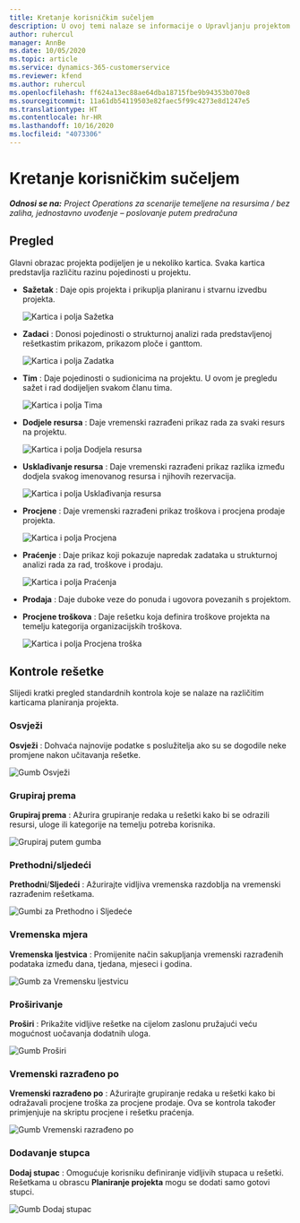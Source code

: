 ```yaml
---
title: Kretanje korisničkim sučeljem
description: U ovoj temi nalaze se informacije o Upravljanju projektom u sustavu Dynamics 365 Project Operations.
author: ruhercul
manager: AnnBe
ms.date: 10/05/2020
ms.topic: article
ms.service: dynamics-365-customerservice
ms.reviewer: kfend
ms.author: ruhercul
ms.openlocfilehash: ff624a13ec88ae64dba18715fbe9b94353b070e8
ms.sourcegitcommit: 11a61db54119503e82faec5f99c4273e8d1247e5
ms.translationtype: HT
ms.contentlocale: hr-HR
ms.lasthandoff: 10/16/2020
ms.locfileid: "4073306"
---
```

# <a name="navigating-the-user-interface"></a>Kretanje korisničkim sučeljem

_**Odnosi se na:** Project Operations za scenarije temeljene na resursima / bez zaliha, jednostavno uvođenje – poslovanje putem predračuna_

## <a name="overview"></a>Pregled

Glavni obrazac projekta podijeljen je u nekoliko kartica. Svaka kartica predstavlja različitu razinu pojedinosti u projektu.

- **Sažetak** : Daje opis projekta i prikuplja planiranu i stvarnu izvedbu projekta.

    ![Kartica i polja Sažetka](media/navigation7.png)

- **Zadaci** : Donosi pojedinosti o strukturnoj analizi rada predstavljenoj rešetkastim prikazom, prikazom ploče i ganttom.

    ![Kartica i polja Zadatka](media/navigation8.png)

- **Tim** : Daje pojedinosti o sudionicima na projektu. U ovom je pregledu sažet i rad dodijeljen svakom članu tima.

    ![Kartica i polja Tima](media/navigation9.png)

- **Dodjele resursa** : Daje vremenski razrađeni prikaz rada za svaki resurs na projektu.

    ![Kartica i polja Dodjela resursa](media/navigation10.png)

- **Usklađivanje resursa** : Daje vremenski razrađeni prikaz razlika između dodjela svakog imenovanog resursa i njihovih rezervacija.

    ![Kartica i polja Usklađivanja resursa](media/navigation11.png)

- **Procjene** : Daje vremenski razrađeni prikaz troškova i procjena prodaje projekta.

    ![Kartica i polja Procjena](media/navigation12.png)

- **Praćenje** : Daje prikaz koji pokazuje napredak zadataka u strukturnoj analizi rada za rad, troškove i prodaju.

    ![Kartica i polja Praćenja](media/navigation13.png)

- **Prodaja** : Daje duboke veze do ponuda i ugovora povezanih s projektom.

- **Procjene troškova** : Daje rešetku koja definira troškove projekta na temelju kategorija organizacijskih troškova.

    ![Kartica i polja Procjena troška](media/navigation14.png)

## <a name="grid-controls"></a>Kontrole rešetke

Slijedi kratki pregled standardnih kontrola koje se nalaze na različitim karticama planiranja projekta.

### <a name="refresh"></a>Osvježi

**Osvježi** : Dohvaća najnovije podatke s poslužitelja ako su se dogodile neke promjene nakon učitavanja rešetke.

![Gumb Osvježi](media/navigation7.png)

### <a name="group-by"></a>Grupiraj prema

**Grupiraj prema** : Ažurira grupiranje redaka u rešetki kako bi se odrazili resursi, uloge ili kategorije na temelju potreba korisnika.

![Grupiraj putem gumba](media/navigation6.png)

### <a name="previousnext"></a>Prethodni/sljedeći

**Prethodni**/**Sljedeći** : Ažurirajte vidljiva vremenska razdoblja na vremenski razrađenim rešetkama.

![Gumbi za Prethodno i Sljedeće](media/navigation2.png)

### <a name="timescale"></a>Vremenska mjera

**Vremenska ljestvica** : Promijenite način sakupljanja vremenski razrađenih podataka između dana, tjedana, mjeseci i godina.

![Gumb za Vremensku ljestvicu](media/navigation3.png)

### <a name="expand"></a>Proširivanje

**Proširi** : Prikažite vidljive rešetke na cijelom zaslonu pružajući veću mogućnost uočavanja dodatnih uloga.

![Gumb Proširi](media/navigation4.png)

### <a name="time-phase-by"></a>Vremenski razrađeno po

**Vremenski razrađeno po** : Ažurirajte grupiranje redaka u rešetki kako bi odražavali procjene troška za procjene prodaje. Ova se kontrola također primjenjuje na skriptu procjene i rešetku praćenja.

![Gumb Vremenski razrađeno po](media/navigation0.png)

### <a name="add-column"></a>Dodavanje stupca

**Dodaj stupac** : Omogućuje korisniku definiranje vidljivih stupaca u rešetki. Rešetkama u obrascu **Planiranje projekta** mogu se dodati samo gotovi stupci.

![Gumb Dodaj stupac](media/navigation5.png)
